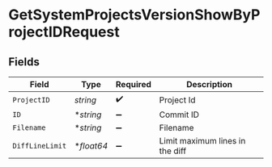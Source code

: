 # GetSystemProjectsVersionShowByProjectIDRequest


## Fields

| Field                           | Type                            | Required                        | Description                     |
| ------------------------------- | ------------------------------- | ------------------------------- | ------------------------------- |
| `ProjectID`                     | *string*                        | :heavy_check_mark:              | Project Id                      |
| `ID`                            | **string*                       | :heavy_minus_sign:              | Commit ID                       |
| `Filename`                      | **string*                       | :heavy_minus_sign:              | Filename                        |
| `DiffLineLimit`                 | **float64*                      | :heavy_minus_sign:              | Limit maximum lines in the diff |